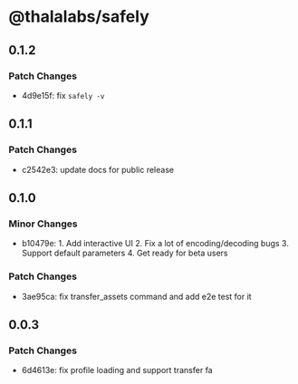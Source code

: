 # @thalalabs/safely

## 0.1.2

### Patch Changes

- 4d9e15f: fix `safely -v`

## 0.1.1

### Patch Changes

- c2542e3: update docs for public release

## 0.1.0

### Minor Changes

- b10479e: 1. Add interactive UI 2. Fix a lot of encoding/decoding bugs 3. Support default parameters 4. Get ready for beta users

### Patch Changes

- 3ae95ca: fix transfer_assets command and add e2e test for it

## 0.0.3

### Patch Changes

- 6d4613e: fix profile loading and support transfer fa
